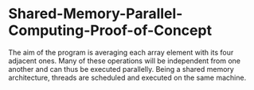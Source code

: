 # Shared-Memory-Parallel-Computing-Proof-of-Concept
The aim of the program is averaging each array element with its four adjacent ones. Many of these operations will be independent from one another and can thus be executed parallelly. Being a shared memory architecture, threads are scheduled and executed on the same machine.
